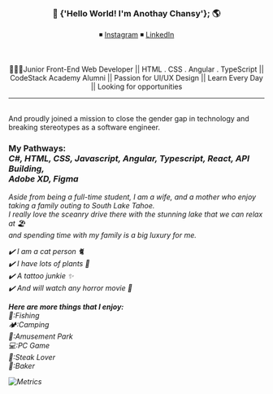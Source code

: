 
<h3 align="center"> 👋 {'Hello World! I'm Anothay Chansy'}; 🌎 </h3>
<p align="center">
◾️ 
 <a href="https://www.instagram.com/anothay_chansy/" rel="nofollow" target="_blank">Instagram</a>
◾️ 
 <a href="https://www.linkedin.com/in/anothay-chansy-71400520a/" rel="nofollow" target="_blank">LinkedIn</a>
</p>
<br>
<p align="center">👩🏽‍💻Junior Front-End Web Developer || HTML . CSS . Angular . TypeScript || CodeStack Academy Alumni || Passion for UI/UX Design || Learn Every Day || Looking for opportunities </p>
<hr>

<br>And proudly joined a mission to close the gender gap in technology and breaking stereotypes as a software engineer. 

 ###  My Pathways:<br><i>C#, HTML, CSS, Javascript, Angular, Typescript, React, API Building, <br> Adobe XD, Figma


Aside from being a full-time student, I am a wife, and a mother who enjoy taking a family outing to South Lake Tahoe. <br>
I really love the sceanry drive there with the stunning lake that we can relax at 🏖 <br>and spending time with my family is a big luxury for me. 

✔️ I am a cat person 🐈<br>
✔️ I have lots of plants 🌱<br>
✔️ A tattoo junkie ✨<br>
✔️ And will watch any horror movie 🧟<br>

***Here are more things that I enjoy:***<br>
🎣:Fishing<br>
🏕:Camping<br>
🏰:Amusement Park<br>
💻:PC Game<br>
🥩:Steak Lover<br>
🎂:Baker



![Metrics](https://metrics.lecoq.io/aaiilee0715?template=classic&config.timezone=America%2FLos_Angeles)
